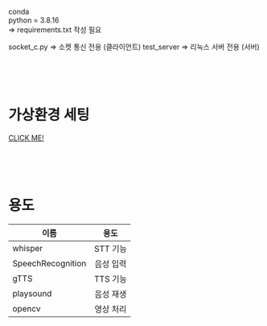 conda</br>
python = 3.8.16</br>
=> requirements.txt 작성 필요</br>
</hr>
socket_c.py => 소켓 통신 전용 (클라이언트)  
test_server => 리눅스 서버 전용 (서버)

<br><br><br>

# 가상환경 세팅
[CLICK ME!](https://github.com/CJU-ACIN/NICA-AI/tree/main/_nica-venv)

<br><br><br>

# 용도

| <center> 이름 </center> | <center> 용도 </center> |
|:---|:---:|
| whisper | STT 기능 |
| SpeechRecognition | 음성 입력 |
| gTTS | TTS 기능 |
| playsound | 음성 재생 |
| opencv | 영상 처리 |
